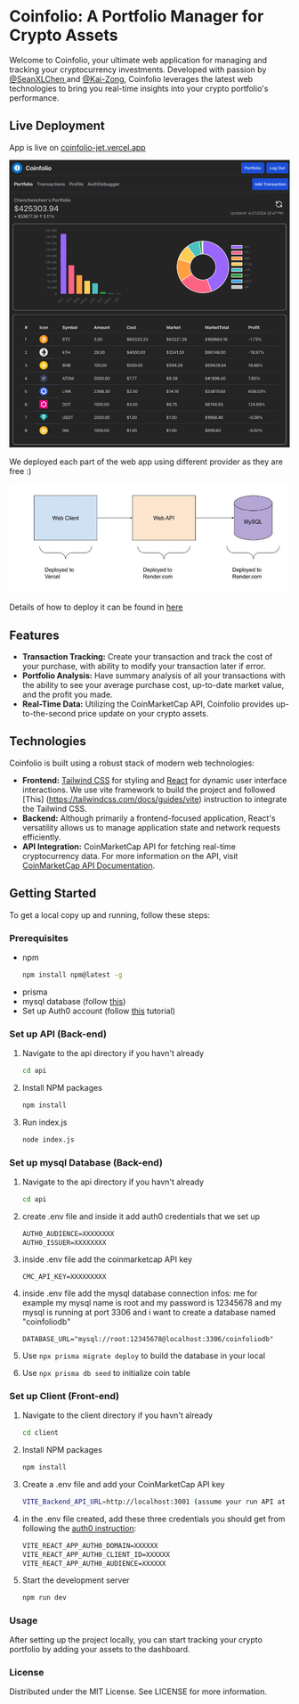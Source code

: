 # Coinfolio: A Portfolio Manager for Crypto Assets

Welcome to Coinfolio, your ultimate web application for managing and tracking your cryptocurrency investments. Developed with passion by [@SeanXLChen
](https://github.com/SeanXLChen) and [@Kai-Zong](https://github.com/kai-zong), Coinfolio leverages the latest web technologies to bring you real-time insights into your crypto portfolio's performance.

## Live Deployment
App is live on [coinfolio-jet.vercel.app](https://coinfolio-jet.vercel.app/portfolio)

![app-portfolio-page](./img/app-portfolio-page.png)

We deployed each part of the web app using different provider as they are free :)

 ![image](./img/deploy-image.jpg)

Details of how to deploy it can be found in [here](./Deployment-FullStack.docx)

## Features
- **Transaction Tracking:** Create your transaction and track the cost of your purchase, with ability to modify your transaction later if error.
- **Portfolio Analysis:** Have summary analysis of all your transactions with the ability to see your average purchase cost, up-to-date market value, and the profit you made.
- **Real-Time Data:** Utilizing the CoinMarketCap API, Coinfolio provides up-to-the-second price update on your crypto assets.

## Technologies

Coinfolio is built using a robust stack of modern web technologies:

- **Frontend:** [Tailwind CSS](https://tailwindcss.com/) for styling and [React](https://react.dev/) for dynamic user interface interactions. We use vite framework to build the project and followed [This] (https://tailwindcss.com/docs/guides/vite) instruction to integrate the Tailwind CSS.
- **Backend:** Although primarily a frontend-focused application, React's versatility allows us to manage application state and network requests efficiently.
- **API Integration:** CoinMarketCap API for fetching real-time cryptocurrency data. For more information on the API, visit [CoinMarketCap API Documentation](https://coinmarketcap.com/api/documentation/v1/).

## Getting Started

To get a local copy up and running, follow these steps:

### Prerequisites

- npm
  ```sh
  npm install npm@latest -g
  ```
- prisma 
- mysql database (follow [this](./MySql-Installation(Mac).pdf))
- Set up Auth0 account (follow [this](./Auth0-Config.pdf) tutorial)

### Set up API (Back-end)
1. Navigate to the api directory if you havn't already
    ```sh   
    cd api
    ```

2. Install NPM packages
    ```sh
    npm install
    ```

3. Run index.js
    ```sh
    node index.js
    ```



### Set up mysql Database (Back-end)

1. Navigate to the api directory if you havn't already
    ```sh   
    cd api
    ```

2. create .env file and inside it add auth0 credentials that we set up
    ```
    AUTH0_AUDIENCE=XXXXXXXX
    AUTH0_ISSUER=XXXXXXXX
    ```

3. inside .env file add the coinmarketcap API key
    ```
    CMC_API_KEY=XXXXXXXXX
    ```

4. inside .env file add the mysql database connection infos: me for example my mysql name is root and my password is 12345678 and my mysql is running at port 3306 and i want to create a database named "coinfoliodb"
    ```
    DATABASE_URL="mysql://root:12345678@localhost:3306/coinfoliodb"
    ```

3. Use ```npx prisma migrate deploy``` to build the database in your local 
2. Use ```npx prisma db seed``` to initialize coin table

### Set up Client (Front-end)

1. Navigate to the client directory if you havn't already

    ```sh
    cd client
    ```

2. Install NPM packages
    ```sh
    npm install
    ```

3. Create a .env file and add your CoinMarketCap API key
    ```sh
    VITE_Backend_API_URL=http://localhost:3001 (assume your run API at PORT 3001)
    ```
4. in the .env file created, add these three credentials you should get from following the [auth0 instruction](./Auth0-Config.pdf):
    ```
    VITE_REACT_APP_AUTH0_DOMAIN=XXXXXX
    VITE_REACT_APP_AUTH0_CLIENT_ID=XXXXXX
    VITE_REACT_APP_AUTH0_AUDIENCE=XXXXXX
    ```


4. Start the development server
    ```sh
    npm run dev
    ```

### Usage
After setting up the project locally, you can start tracking your crypto portfolio by adding your assets to the dashboard.

### License
Distributed under the MIT License. See LICENSE for more information.
